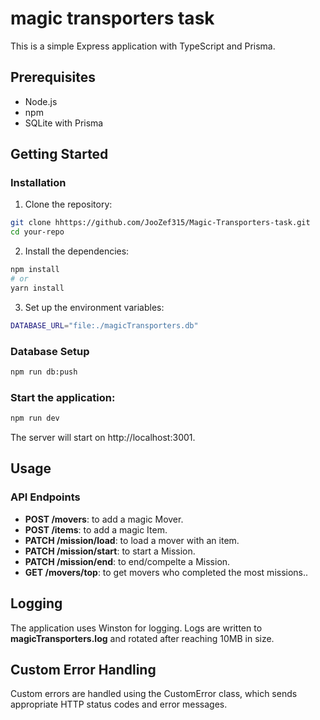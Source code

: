 # magic transporters task

This is a simple Express application with TypeScript and Prisma.

## Prerequisites

- Node.js
- npm
- SQLite with Prisma

## Getting Started

### Installation

1. Clone the repository:

```bash
git clone hhttps://github.com/JooZef315/Magic-Transporters-task.git
cd your-repo
```

2. Install the dependencies:

```bash
npm install
# or
yarn install
```

3. Set up the environment variables:

```bash
DATABASE_URL="file:./magicTransporters.db"
```

### Database Setup

```bash
npm run db:push
```

### Start the application:

```bash
npm run dev
```

The server will start on http://localhost:3001.

## Usage

### API Endpoints

- **POST /movers**: to add a magic Mover.
- **POST /items**: to add a magic Item.
- **PATCH /mission/load**: to load a mover with an item.
- **PATCH /mission/start**: to start a Mission.
- **PATCH /mission/end**: to end/compelte a Mission.
- **GET /movers/top**: to get movers who completed the most missions..

## Logging

The application uses Winston for logging. Logs are written to **magicTransporters.log** and rotated after reaching 10MB in size.

## Custom Error Handling

Custom errors are handled using the CustomError class, which sends appropriate HTTP status codes and error messages.
